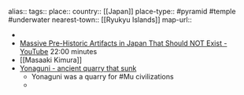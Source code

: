 alias::
tags::
place::
country:: [[Japan]] 
place-type:: #pyramid #temple #underwater 
nearest-town:: [[Ryukyu Islands]] 
map-url::

-
- [Massive Pre-Historic Artifacts in Japan That Should NOT Exist - YouTube](https://www.youtube.com/watch?v=LJb58oTNly0) 22:00 minutes
- [[Masaaki Kimura]]
- [Yonaguni - ancient quarry that sunk](https://thiaoouba.com/yonaguni/)
	- Yonaguni was a quarry for #Mu civilizations
	-
